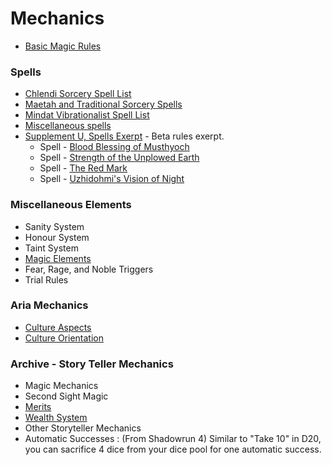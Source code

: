 # Mechanics
* [Basic Magic Rules](basic_magic_rules.md)


### Spells
* [Chlendi Sorcery Spell List](chlendi_sorcery_spell_list.md)
* [Maetah and Traditional Sorcery Spells](maetah_magic_spell_list.md)
* [Mindat Vibrationalist Spell List](mindat_vibrationalist.md)
* [Miscellaneous spells](spells_beta.md)
* [Supplement U, Spells Exerpt](spells.md) - Beta rules exerpt.
  * Spell - [Blood Blessing of Musthyoch](blood_blessing_of_musthyoch.md)
  * Spell - [Strength of the Unplowed Earth](strength_of_the_unplowed_earth.md)
  * Spell - [The Red Mark](the_red_mark.md)
  * Spell - [Uzhidohmi's Vision of Night](uzhidohmis_vision_of_night.md)



### Miscellaneous Elements
* Sanity System
* Honour System
* Taint System
* [Magic Elements](magic_elements.md)
* Fear, Rage, and Noble Triggers
* Trial Rules

### Aria Mechanics
* [Culture Aspects](culture_aspects.md)
* [Culture Orientation](culture_orientatin.md)

### Archive - Story Teller Mechanics
* Magic Mechanics
* Second Sight Magic
* [Merits](merits.md)
* [Wealth System](archival_wealth_system.md)
* Other Storyteller Mechanics
* Automatic Successes : (From Shadowrun 4) Similar to "Take 10" in D20, you can sacrifice 4 dice from your dice pool for one automatic success.